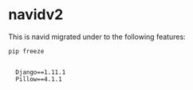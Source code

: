 # navidv2
This is navid migrated under to the following features:

<code>pip freeze</code>

<code>
  Django==1.11.1
  Pillow==4.1.1
</code>


